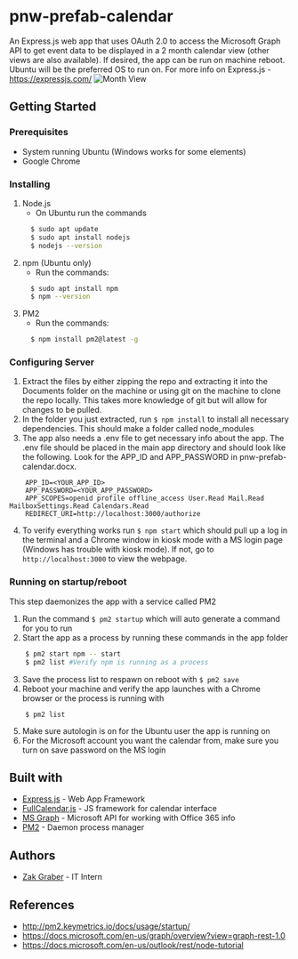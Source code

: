 # pnw-prefab-calendar
An Express.js web app that uses OAuth 2.0 to access the Microsoft Graph API to get event data to be displayed in a 2 
month calendar view (other views are also available). If desired, the app can be run on machine reboot.
Ubuntu will be the preferred OS to run on.
For more info on Express.js - https://expressjs.com/
![Month View](https://i.ibb.co/HY02Tkz/calendar.png "title")
## Getting Started
### Prerequisites
* System running Ubuntu (Windows works for some elements)
* Google Chrome
### Installing
1. Node.js
    * On Ubuntu run the commands 
    ```bash
      $ sudo apt update
      $ sudo apt install nodejs
      $ nodejs --version
    ```
2. npm (Ubuntu only)
    * Run the commands:
    ```bash
      $ sudo apt install npm
      $ npm --version
    ```
3. PM2
    * Run the commands:
    ```bash
      $ npm install pm2@latest -g
    ```
### Configuring Server
1. Extract the files by either zipping the repo and extracting it into the Documents folder on the machine or
using git on the machine to clone the repo locally. This takes more knowledge of git but will allow for changes to be pulled. 
1. In the folder you just extracted, run ```$ npm install``` to install all necessary dependencies.
This should make a folder called node_modules
1. The app also needs a .env file to get necessary info about the app.
The .env file should be placed in the main app directory and should look like the following.
Look for the APP_ID and APP_PASSWORD in pnw-prefab-calendar.docx.
```
    APP_ID=<YOUR_APP_ID>
    APP_PASSWORD=<YOUR_APP_PASSWORD>
    APP_SCOPES=openid profile offline_access User.Read Mail.Read MailboxSettings.Read Calendars.Read
    REDIRECT_URI=http://localhost:3000/authorize
```
4. To verify everything works run ```$ npm start``` which should pull up a log in the terminal and a Chrome window in kiosk mode
with a MS login page (Windows has trouble with kiosk mode). If not, go to `http://localhost:3000` to view the webpage.
### Running on startup/reboot
This step daemonizes the app with a service called PM2
1. Run the command `$ pm2 startup` which will auto generate a command for you to run
2. Start the app as a process by running these commands in the app folder
```bash
    $ pm2 start npm -- start
    $ pm2 list #Verify npm is running as a process
```
3. Save the process list to respawn on reboot with ```$ pm2 save```
4. Reboot your machine and verify the app launches with a Chrome browser or the process is running with
```
    $ pm2 list
```
5. Make sure autologin is on for the Ubuntu user the app is running on
6. For the Microsoft account you want the calendar from, make sure you turn on save password on the MS login
## Built with
* [Express.js](http://expressjs.com/) - Web App Framework
* [FullCalendar.js](https://fullcalendar.io/) - JS framework for calendar interface
* [MS Graph](https://docs.microsoft.com/en-us/graph/overview?view=graph-rest-1.0) - Microsoft API for working with Office 365 info
* [PM2](http://pm2.keymetrics.io/) - Daemon process manager
## Authors
* [Zak Graber](https://github.com/zgraber) - IT Intern
## References
* http://pm2.keymetrics.io/docs/usage/startup/
* https://docs.microsoft.com/en-us/graph/overview?view=graph-rest-1.0
* https://docs.microsoft.com/en-us/outlook/rest/node-tutorial
